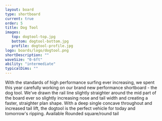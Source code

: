 ```yaml
---
layout: board
type: shortboard
current: true
order: 5
title: Dog Tool
images:
   top: dogtool-top.jpg
   bottom: dogtool-bottom.jpg
   profile: dogtool-profile.jpg
logo: boards/logo/dogtool.png
shortDescription: ""
waveSize: "0-6ft"
ability: "intermediate"
typicalDims: ""
---
```

With the standards of high performance surfing ever increasing, we spent this year carefully working on our brand new performance shortboard - the dog tool.
We've drawn the rail line slightly straighter around the mid part of the board ever so slightly increasing nose and tail width and creating a faster, straighter plan shape.
With a deep single concave throughout and increased tail lift, the dogtool is the perfect vehicle for today and tomorrow's ripping.
Available Rounded square/round tail